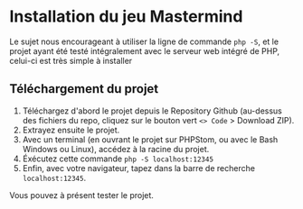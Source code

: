 # Installation du jeu Mastermind

Le sujet nous encourageant à utiliser la ligne de commande `php -S`, et le projet ayant été testé intégralement avec le
serveur web intégré de PHP, celui-ci est très simple à installer

## Téléchargement du projet

1. Téléchargez d'abord le projet depuis le Repository Github (au-dessus des fichiers du repo, cliquez sur le bouton
   vert `<> Code` > Download ZIP).
2. Extrayez ensuite le projet.
3. Avec un terminal (en ouvrant le projet sur PHPStom, ou avec le Bash Windows ou Linux), accédez à la racine du projet.
4. Éxécutez cette commande `php -S localhost:12345`
5. Enfin, avec votre navigateur, tapez dans la barre de recherche `localhost:12345`.

Vous pouvez à présent tester le projet.